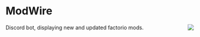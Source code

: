 # ModWire
Discord bot, displaying new and updated factorio mods.
<img align="right" src="http://modwire.xyz/modwire-512outlined.png">
